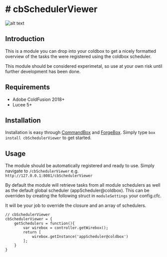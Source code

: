 

# # [](https://www.forgebox.io/view/cbSchedulerViewer#cbSchedulerViewer)cbSchedulerViewer
![alt text](https://github.com/ryanalbrecht/cbSchedulerViewer/blob/main/preview.png?raw=true)

## Introduction

This is a module you can drop into your coldbox to get a nicely formatted overview of the tasks the were registered using the coldbox scheduler.

This module should be considered experimetal, so use at your own risk until further development has been done.

## Requirements

+ Adobe ColdFusion 2018+
+ Lucee 5+

## Installation

Installation is easy through [CommandBox](https://www.ortussolutions.com/products/commandbox) and [ForgeBox](https://www.coldbox.org/forgebox).  Simply type `box install cbSchedulerViewer` to get started.

## Usage
The module should be automatically registered and ready to use. Simply navigate to `/cbSchedulerViewer`
e.g. `http://127.0.0.1:8081/cbSchedulerViewer`

By default the module will retrieve tasks from all module schedulers as well as the default global scheduler (appScheduler@coldbox). This can be overriden by creating the following struct in `moduleSettings` your config.cfc. 

It will be your job to override the closure and an array of schedulers.

```
// cbSchedulerViewer
cbSchedulerViewer = {
	getSchedulers = function(){
		var wirebox = controller.getWirebox();
		return [ 
			wirebox.getInstance('appScheduler@coldbox')
		];
	}
}
```